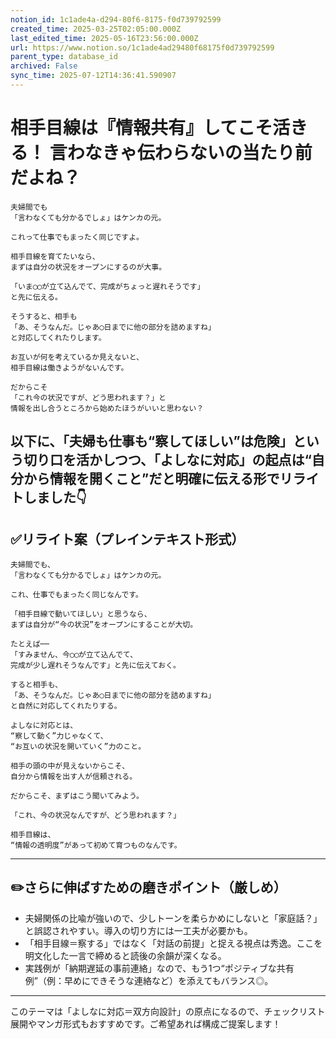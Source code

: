 ```yaml
---
notion_id: 1c1ade4a-d294-80f6-8175-f0d739792599
created_time: 2025-03-25T02:05:00.000Z
last_edited_time: 2025-05-16T23:56:00.000Z
url: https://www.notion.so/1c1ade4ad29480f68175f0d739792599
parent_type: database_id
archived: False
sync_time: 2025-07-12T14:36:41.590907
---
```


# 相手目線は『情報共有』してこそ活きる！ 言わなきゃ伝わらないの当たり前だよね？

```plain text
夫婦間でも
「言わなくても分かるでしょ」はケンカの元。

これって仕事でもまったく同じですよ。

相手目線を育てたいなら、
まずは自分の状況をオープンにするのが大事。

「いま◯◯が立て込んでて、完成がちょっと遅れそうです」
と先に伝える。

そうすると、相手も
「あ、そうなんだ。じゃあ◯日までに他の部分を詰めますね」
と対応してくれたりします。

お互いが何を考えているか見えないと、
相手目線は働きようがないんです。

だからこそ
「これ今の状況ですが、どう思われます？」と
情報を出し合うところから始めたほうがいいと思わない？
```
以下に、「夫婦も仕事も“察してほしい”は危険」という切り口を活かしつつ、「よしなに対応」の起点は“自分から情報を開くこと”だと明確に伝える形でリライトしました👇
---
## ✅リライト案（プレインテキスト形式）
```plain text
夫婦間でも、
「言わなくても分かるでしょ」はケンカの元。

これ、仕事でもまったく同じなんです。

「相手目線で動いてほしい」と思うなら、
まずは自分が“今の状況”をオープンにすることが大切。

たとえば──
「すみません、今◯◯が立て込んでて、
完成が少し遅れそうなんです」と先に伝えておく。

すると相手も、
「あ、そうなんだ。じゃあ◯日までに他の部分を詰めますね」
と自然に対応してくれたりする。

よしなに対応とは、
“察して動く”力じゃなくて、
“お互いの状況を開いていく”力のこと。

相手の頭の中が見えないからこそ、
自分から情報を出す人が信頼される。

だからこそ、まずはこう聞いてみよう。

「これ、今の状況なんですが、どう思われます？」

相手目線は、
“情報の透明度”があって初めて育つものなんです。

```
---
## ✏️さらに伸ばすための磨きポイント（厳しめ）
- 夫婦関係の比喩が強いので、少しトーンを柔らかめにしないと「家庭話？」と誤認されやすい。導入の切り方には一工夫が必要かも。
- 「相手目線＝察する」ではなく「対話の前提」と捉える視点は秀逸。ここを明文化した一言で締めると読後の余韻が深くなる。
- 実践例が「納期遅延の事前連絡」なので、もう1つ“ポジティブな共有例”（例：早めにできそうな連絡など）を添えてもバランス◎。
---
このテーマは「よしなに対応＝双方向設計」の原点になるので、チェックリスト展開やマンガ形式もおすすめです。ご希望あれば構成ご提案します！
